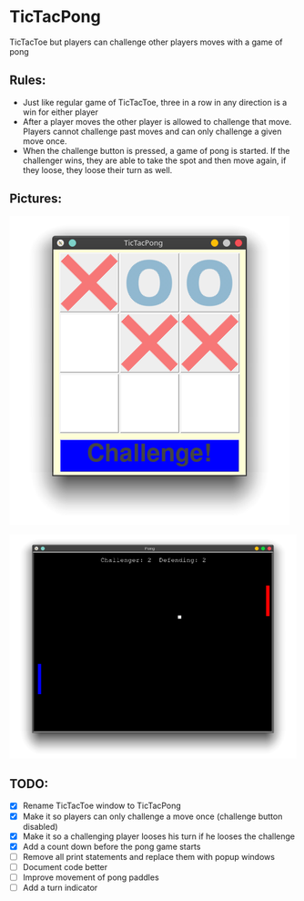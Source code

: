 # TicTacPong
TicTacToe but players can challenge other players moves with a game of pong

## Rules:
* Just like regular game of TicTacToe, three in a row in any direction is a win for either player
* After a player moves the other player is allowed to challenge that move. Players cannot challenge past moves and can only challenge a given move once.
* When the challenge button is pressed, a game of pong is started. If the challenger wins, they are able to take the spot and then move again, if they loose, they loose their turn as well.

## Pictures:

![TicTacToe preview](img/ttt.png "TicTacToe")

![Pong preview](img/pong.png "Pong")

## TODO:
- [x] Rename TicTacToe window to TicTacPong
- [x] Make it so players can only challenge a move once (challenge button disabled)
- [x] Make it so a challenging player looses his turn if he looses the challenge
- [x] Add a count down before the pong game starts
- [ ] Remove all print statements and replace them with popup windows
- [ ] Document code better
- [ ] Improve movement of pong paddles
- [ ] Add a turn indicator
